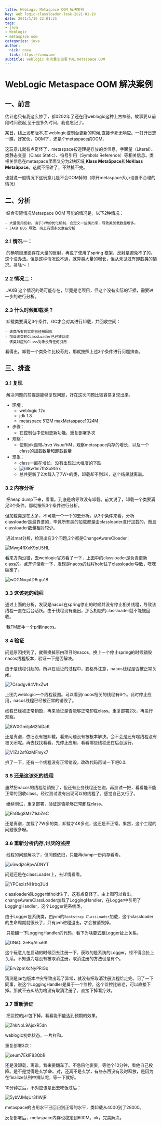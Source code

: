```yaml
---
title: WebLogic Metaspace OOM 解决案例
key: web logic-classloader-leak-2021-01-19
date: 2021/1/19 22:01:25
tags:
- java
- Weblogic
- metaspace oom
categories: java
author:
  nick: onew
  link: https://onew.me
subtitle: weblogic 多次重复部署卡死,metaspace OOM
---
```




# WebLogic Metaspace OOM 解决案例

## 一、前言

​	估计也只有我这么惨了，都0202年了还在用weblogic这种上古神器。故事要从前段时间说起,至于是多久时间，我也忘记了。

​	某日，线上发布版本,在weblogic控制台更新的时候,直接卡死无响应。一打开日志一瞧，好家伙，OOM了，还是个metaspace的OOM。

​	这玩意儿就有点奇怪了，metaspace按道理是存放的类信息，字面量（Literal）、类静态变量（Class Static）、符号引用（Symbols Reference）等相关信息。类相关信息在metaspace里面又分为2块区域,**Klass MetaSpace**和**NoKlass MetaSpace**。这就不细讲了，不然扯不完。

​	也就说一般情况下这玩意儿是不会OOM掉的（除开metaspace大小设置不合理的情况）



## 二、分析

​	结合实际情况Metaspace OOM 可能的情况是，以下2种情况：

	- 大量使用反射，由于JVM的优化机制，会定义一些类出来，导致类加载数量增多。
	- JAXB BUG 导致，网上有很多文章在分析



### 2.1 情况一：

​	的确项目里面存在大量的反射，再说了使用了spring 框架，反射是避免不了的，这个没办法。但是这种情况说不通，就算类大量的增长，但从未见过有卸载类的情况。排除～！



### 2.2 情况二：

​	JAXB 这个情况的确可能存在，毕竟是老项目，但这个没有实际的证据，需要进一步的进行分析。

### 2.3 什么时候卸载类？

​	卸载类要满足3个条件，GC才会对其进行卸载，并回收空间：

	- 该类所有的实例已经被回收
	- 加载该类的CLassLoader已经被回收
	- 该类对应的CLass对象没有任何引用

看得出，卸载一个类条件比较苛刻，那就按照上述3个条件进行问题排查。



## 三、排查

### 3.1 复现

​	解决问题的前提是能够复现问题，好在这次问题比较容易复现出来。

- 环境：
  - weblogic 12c
  - jdk 1.8
  - metaspace 512M maxMetaspace1024M
- 步骤：
  - 在控制台中使用更新功能，重复部署多次
- 观察：
  - 使用jdk自带*Java VisualVM*，观察metaspace内存的增长，以及一个class的加载数量和卸载数量
- 现象：
  - class一直在增长，没有出现过大幅度的下跌
  - ![6I8w1m7fhSo9Grx](https://i.loli.net/2021/01/19/6I8w1m7fhSo9Grx.png)
  - 总共更新了2次载入了7W+的类，卸载却不到3K，这个结果就离谱。

### 3.2 内存分析

​	把heap dump下来，看看。到底是啥导致没有卸载。前文说了，卸载一个类要满足3个条件。那就按照3个条件进行分析。

​	但加载类是在太多，不可能一个一个的去分析。从3个条件来看，分析classloader是最靠谱的，毕竟所有类的加载都是由classloader进行加载的，而且classloader数量相对较少。

​	通过mat分析，检测出有3个问题,2个都是ChangeAwareCloader：

![Mwg4flXxK9pU5HL](https://i.loli.net/2021/01/19/Mwg4flXxK9pU5HL.png)

看来方向没错，去weblogic官方看了一下，上图中的classloader是负责更新class的。点开详情看一下，发现是nacos的线程hold住了classloader导致，嘿嘿破案了。

![wOGNxqotD6rgu18](https://i.loli.net/2021/01/19/wOGNxqotD6rgu18.png)

### 3.3 这该死的线程

​	通过上面的分析，发现是nacos在spring停止的时候并没有停止相关线程，导致该线程一直在后台活跃。由于线程没有退出，那么相应的classloader就不能被回收。

​	我TM反手一个[pr](https://github.com/alibaba/spring-cloud-alibaba/pull/1892)到nacos。

### 3.4 验证

​	问题原因找到了，就替换掉原由项目的nacos，换上一个停止spring的时候销毁nacos线程版本，验证一下是否解决。

​	由于是线程引起的，所以在验证的过程中，要格外注意，nacos线程是否被正常关闭。

![7Csbdgv84VhxZwt](https://i.loli.net/2021/01/19/7Csbdgv84VhxZwt.jpg)

上图为weblogic一个线程截图。可以看到nacos相关的线程有6个。此时停止应用，nacos线程已经被正常的销毁了。

​	线程已经被正常销毁，再来验证是否能够正常卸载class。重复部署2次，再进行观察。

![8WXGmiIpM2fdDaK](https://i.loli.net/2021/01/19/8WXGmiIpM2fdDaK.png)

​	还是离谱，依旧没有被卸载，看来问题没有被根本解决。会不会是还有啥线程没有被关闭呢。再去找找看看。先停止应用，看看哪些线程还在后台运行。

![V1Za2sfGzMFmyx7](https://i.loli.net/2021/01/19/V1Za2sfGzMFmyx7.jpg)

扒了一下，还有一个线程没有正常销毁。改改代码再试一下吧0.0.



### 3.5 还是这该死的线程

​	虽然把nacos的线程给销毁了，但还有业务线程还在跑，再测试一把，看看能不能正常的回收class。经过测试没有出现可以的线程了。感觉自己又行了。

​	继续测试，重复部署，验证是否能够正常卸载class。

![EhGkgSMz71sbZeC](https://i.loli.net/2021/01/19/EhGkgSMz71sbZeC.png)

还是离谱，加载了7W多的类，卸载才4K多点，这还是不正常。果然，这个工程的问题很多呀。



### 3.6 重新分析内存,讨厌的监控

​	线程的问题解决了，但问题依旧，只能再dump一份内存看看。

![u6wdjzoRpvADNYT](https://i.loli.net/2021/01/19/u6wdjzoRpvADNYT.png)

问题还是在classLoader上，去详情看看。

![YPCexIzNHrbq3Ud](https://i.loli.net/2021/01/19/YPCexIzNHrbq3Ud.png)

classloader被Logger给hold住了，这有点奇怪了。由上图可以看出，changeAwareClassLoader加载了LoggingHandler，在Logger中引用了LoggingHandler，这个Logger是系统类，

​	由于Logger是系统类，由jvm的`Bootstrap ClassLoader`加载，这个classloader的生命周期就很长了，只有jvm进程退出，才会被销毁掉。

​	只能翻一下LoggingHandler的代码，看下为啥要去跟Logger扯上关系。

![DNiQLXeBqAIna6K](https://i.loli.net/2021/01/19/DNiQLXeBqAIna6K.png)

这个玩意儿在启动的时候回去注册一下，获取的是系统的Logger，怪不得会扯上关系。不知道为啥没有被取消注册，取消注册的方法倒是有个。

![Erv2pmXdNyPRlGq](https://i.loli.net/2021/01/19/Erv2pmXdNyPRlGq.png)

猜测是jar包版本冲突导致出现了异常，就没有把取消注册流程给走完。问了一下同事，说这个LoggingHandler是属于一个监控，这个监控比较老，可以直接下掉。那就不去纠结为啥没有取消注册了，直接下掉看疗效。



### 3.7 重新验证

​	把监控的jar包下掉，看看能不能达到预期的效果。

![ZhkNoL9AjsxR5dn](https://i.loli.net/2021/01/19/ZhkNoL9AjsxR5dn.png)

weblogic初始状态，一片祥和。

重复部署3次：

![seum7EkIF83Qb1i](https://i.loli.net/2021/01/19/seum7EkIF83Qb1i.png)

还是没卸载，离谱，看来要翻车了。不急陪他耍耍，等他个10分钟，看他自己投降。是不是觉得是玄学😂。对，还真不是玄学，有些东西没有及时释放，是因为在finalize队列中排队呢，等一下就好。

10分钟之后，不对应该是出去吃饭过后：

![5ybVJMqUr3I1WjR](https://i.loli.net/2021/01/19/5ybVJMqUr3I1WjR.png)

metaspace的占用水平已回归到正常的水平，类卸载从4000到了28000。

反复部署后，metaspace内存也稳定到600M。ok，完美解决。









​	
